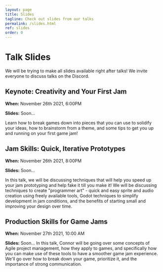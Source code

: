 ```yaml
---
layout: page
title: Slides
tagline: Check out slides from our talks
permalink: /slides.html
ref: slides
order: 0
---
```


# Talk Slides

We will be trying to make all slides available right after talks! We invite everyone to discuss talks on the Discord.

## Keynote: Creativity and Your First Jam

**When:** November 26th 2021, 6:00PM

**Slides:** Soon...

Learn how to break games down into pieces that you can use to solidify your ideas, how to brainstorm from a theme,
and some tips to get you up and running on your first game jam!

## Jam Skills: Quick, Iterative Prototypes

**When:** November 26th 2021, 8:00PM

**Slides:** Soon...

In this talk, we will be discussing techniques that will help you speed up your jam prototyping 
and help fake it till you make it! We will be discussing techniques to create "programmer art" - quick and easy sprite and 
audio creation using freely available tools, Godot techniques to simplify development in jam conditions, and the benefits of 
starting small and improving your design over time.

## Production Skills for Game Jams

**When:** November 27th 2021, 10:00 AM

**Slides:** Soon...
In this talk, Connor will be going over some concepts of Agile project management, how they apply to games, and specifically 
how you can make use of these tools to have a smoother game jam experience. We'll go over how to break down your game, 
prioritize it, and the importance of strong communication.

